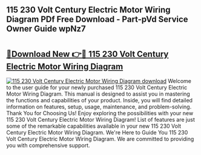 ## 115 230 Volt Century Electric Motor Wiring Diagram PDf Free Download - Part-pVd Service Owner Guide wpNz7

# <h2><a href="http://dfn09d.blite.top/?on=115+230+Volt+Century+Electric+Motor+Wiring+Diagram">🔗Download New 👉🔴 115 230 Volt Century Electric Motor Wiring Diagram</a></h2>

[![115 230 Volt Century Electric Motor Wiring Diagram download](https://i.imgur.com/lujVjoI.png)](http://dfn09d.blite.top/?on=115+230+Volt+Century+Electric+Motor+Wiring+Diagram)
Welcome to the user guide for your newly purchased 115 230 Volt Century Electric Motor Wiring Diagram. This manual is designed to assist you in mastering the functions and capabilities of your product. Inside, you will find detailed information on features, setup, usage, maintenance, and problem-solving. Thank You for Choosing Us! Enjoy exploring the possibilities with your new 115 230 Volt Century Electric Motor Wiring Diagram! List of features are just some of the remarkable capabilities available in your new 115 230 Volt Century Electric Motor Wiring Diagram. We're Here to Guide You 115 230 Volt Century Electric Motor Wiring Diagram. We are committed to providing you with comprehensive support.
